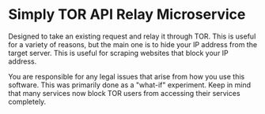 # Simply TOR API Relay Microservice

Designed to take an existing request and relay it through TOR. This is useful for a variety of reasons, but the main one is to hide your IP address from the target server. This is useful for scraping websites that block your IP address.

You are responsible for any legal issues that arise from how you use this software. This was primarily done as a "what-if" experiment. Keep in mind that many services now block TOR users from accessing their services completely.
